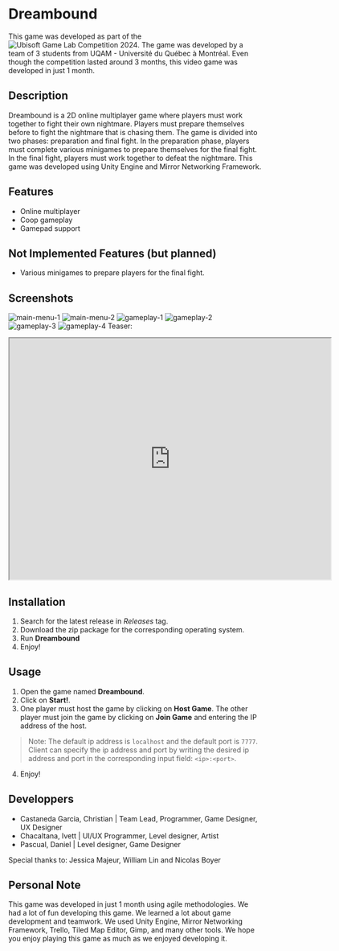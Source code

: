 # Dreambound

This game was developed as part of the ![Ubisoft Game Lab Competition 2024](https://montreal.ubisoft.com/fr/nos-engagements/education/concours-universitaire/). The game was developed by a team of 3 students from UQAM - Université du Québec à Montréal. Even though the competition lasted around 3 months, this video game was developed in just 1 month.

## Description

Dreambound is a 2D online multiplayer game where players must work together to fight their own nightmare. Players must prepare themselves before to fight the nightmare that is chasing them. The game is divided into two phases: preparation and final fight. In the preparation phase, players must complete various minigames to prepare themselves for the final fight. In the final fight, players must work together to defeat the nightmare.
This game was developed using Unity Engine and Mirror Networking Framework.

## Features
- Online multiplayer
- Coop gameplay
- Gamepad support

## Not Implemented Features (but planned)
- Various minigames to prepare players for the final fight.

## Screenshots

![main-menu-1](https://drive.google.com/uc?export=view&id=1iow9rxwq9P9wsdMB0Dq78I52GDcxf1ns)
![main-menu-2](https://drive.google.com/uc?export=view&id=1PGdm829QAyMgPKk_MAEjDN2bq05BNp7W)
![gameplay-1](https://drive.google.com/uc?export=view&id=17W4m3BpfU-HJjWBsegOTgoO9V1Os8Xnb)
![gameplay-2](https://drive.google.com/uc?export=view&id=1fVLrhHOebYOeseWDADHPcv03j0bS9AXT)
![gameplay-3](https://drive.google.com/uc?export=view&id=1mEGXPwmWeSpQGlX0InN7hnA5IXYQR8zO)
![gameplay-4](https://drive.google.com/uc?export=view&id=1WLbyOLTKUD5kFzEjX9Tq4IZmTwDwWybX)
Teaser:
<iframe src="https://drive.google.com/file/d/1SwjQZM_aWWCuEMJ3wPIQaZDEZK0bRfI_/preview" width="640" height="480" allow="autoplay"></iframe>

## Installation

1. Search for the latest release in *Releases* tag.
2. Download the zip package for the corresponding operating system.
3. Run **Dreambound**
4. Enjoy!

## Usage
1. Open the game named **Dreambound**.
2. Click on **Start!**.
3. One player must host the game by clicking on **Host Game**. The other player must join the game by clicking on **Join Game** and entering the IP address of the host.
> Note: The default ip address is `localhost` and the default port is `7777`. Client can specify the ip address and port by writing the desired ip address and port in the corresponding input field: `<ip>:<port>`.
4. Enjoy!

## Developpers
- Castaneda Garcia, Christian | Team Lead, Programmer, Game Designer, UX Designer
- Chacaltana, Ivett | UI/UX Programmer, Level designer, Artist
- Pascual, Daniel | Level designer, Game Designer

Special thanks to:
Jessica Majeur, William Lin and Nicolas Boyer

## Personal Note
This game was developed in just 1 month using agile methodologies. We had a lot of fun developing this game. We learned a lot about game development and teamwork. We used Unity Engine, Mirror Networking Framework, Trello, Tiled Map Editor, Gimp, and many other tools. We hope you enjoy playing this game as much as we enjoyed developing it.

